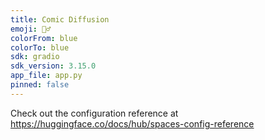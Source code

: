 ```yaml
---
title: Comic Diffusion
emoji: 🦸‍♂️
colorFrom: blue
colorTo: blue
sdk: gradio
sdk_version: 3.15.0
app_file: app.py
pinned: false
---
```


Check out the configuration reference at https://huggingface.co/docs/hub/spaces-config-reference
